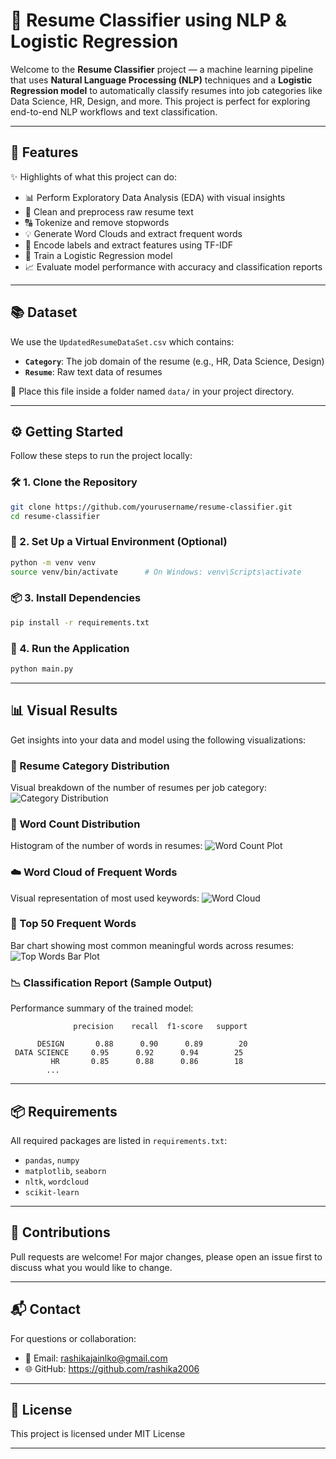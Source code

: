 # 🎯 Resume Classifier using NLP & Logistic Regression

Welcome to the **Resume Classifier** project — a machine learning pipeline that uses **Natural Language Processing (NLP)** techniques and a **Logistic Regression model** to automatically classify resumes into job categories like Data Science, HR, Design, and more. This project is perfect for exploring end-to-end NLP workflows and text classification.

---

## 🚀 Features
✨ Highlights of what this project can do:
- 📊 Perform Exploratory Data Analysis (EDA) with visual insights
- 🧹 Clean and preprocess raw resume text
- 🔠 Tokenize and remove stopwords
- 💡 Generate Word Clouds and extract frequent words
- 🔢 Encode labels and extract features using TF-IDF
- 🤖 Train a Logistic Regression model
- 📈 Evaluate model performance with accuracy and classification reports

---

## 📚 Dataset
We use the `UpdatedResumeDataSet.csv` which contains:
- **`Category`**: The job domain of the resume (e.g., HR, Data Science, Design)
- **`Resume`**: Raw text data of resumes

📁 Place this file inside a folder named `data/` in your project directory.

---

## ⚙️ Getting Started
Follow these steps to run the project locally:

### 🛠️ 1. Clone the Repository
```bash
git clone https://github.com/yourusername/resume-classifier.git
cd resume-classifier
```

### 🧪 2. Set Up a Virtual Environment (Optional)
```bash
python -m venv venv
source venv/bin/activate      # On Windows: venv\Scripts\activate
```

### 📦 3. Install Dependencies
```bash
pip install -r requirements.txt
```

### 🚀 4. Run the Application
```bash
python main.py
```

---

## 📊 Visual Results
Get insights into your data and model using the following visualizations:

### 🎯 Resume Category Distribution
Visual breakdown of the number of resumes per job category:
![Category Distribution](assets/resume_category_distribution.png)

### 📝 Word Count Distribution
Histogram of the number of words in resumes:
![Word Count Plot](assets/wordcount_hist.png)

### ☁️ Word Cloud of Frequent Words
Visual representation of most used keywords:
![Word Cloud](assets/wordcloud.png)

### 🔡 Top 50 Frequent Words
Bar chart showing most common meaningful words across resumes:
![Top Words Bar Plot](assets/top_words_bar.png)

### 📉 Classification Report (Sample Output)
Performance summary of the trained model:
```
              precision    recall  f1-score   support

      DESIGN       0.88      0.90      0.89        20
 DATA SCIENCE     0.95      0.92      0.94        25
         HR       0.85      0.88      0.86        18
        ...
```

---

## 📦 Requirements
All required packages are listed in `requirements.txt`:
- `pandas`, `numpy`
- `matplotlib`, `seaborn`
- `nltk`, `wordcloud`
- `scikit-learn`

---

## 🤝 Contributions
Pull requests are welcome! For major changes, please open an issue first to discuss what you would like to change.

---

## 📬 Contact
For questions or collaboration:
- 📧 Email: rashikajainlko@gmail.com
- 🌐 GitHub: https://github.com/rashika2006

---

## 📄 License
This project is licensed under MIT License

---


